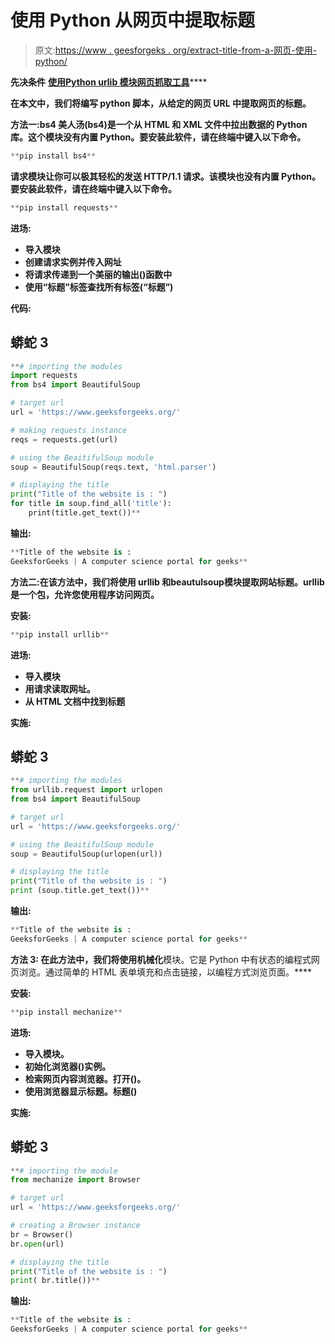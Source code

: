 # 使用 Python 从网页中提取标题

> 原文:[https://www . geesforgeks . org/extract-title-from-a-网页-使用-python/](https://www.geeksforgeeks.org/extract-title-from-a-webpage-using-python/)

**先决条件** [**使用**](https://www.geeksforgeeks.org/implementing-web-scraping-python-beautiful-soup/)**[**Python urlib 模块**](https://www.geeksforgeeks.org/python-urllib-module/)**[**网页抓取工具**](https://www.geeksforgeeks.org/python-tools-world-web-scraping/)****

****在本文中，我们将编写 python 脚本，从给定的网页 URL 中提取网页的标题。****

******方法一:bs4** 美人汤(bs4)是一个从 HTML 和 XML 文件中拉出数据的 Python 库。这个模块没有内置 Python。要安装此软件，请在终端中键入以下命令。****

```py
**pip install bs4** 
```

******请求**模块让你可以极其轻松的发送 HTTP/1.1 请求。该模块也没有内置 Python。要安装此软件，请在终端中键入以下命令。****

```py
**pip install requests** 
```

******进场:******

*   ****导入模块****
*   ****创建请求实例并传入网址****
*   ****将请求传递到一个美丽的输出()函数中****
*   ****使用“标题”标签查找所有标签(“标题”)****

******代码:******

## ****蟒蛇 3****

```py
**# importing the modules
import requests
from bs4 import BeautifulSoup

# target url
url = 'https://www.geeksforgeeks.org/'

# making requests instance
reqs = requests.get(url)

# using the BeaitifulSoup module
soup = BeautifulSoup(reqs.text, 'html.parser')

# displaying the title
print("Title of the website is : ")
for title in soup.find_all('title'):
    print(title.get_text())**
```

******输出:******

```py
**Title of the website is : 
GeeksforGeeks | A computer science portal for geeks** 
```

******方法二:**在该方法中，我们将使用 **urllib** 和**beautulsoup**模块提取网站标题。urllib 是一个包，允许您使用程序访问网页。****

****安装:****

```py
**pip install urllib** 
```

******进场:******

*   ****导入模块****
*   ****用请求读取网址。****
*   ****从 HTML 文档中找到标题****

******实施:******

## ****蟒蛇 3****

```py
**# importing the modules
from urllib.request import urlopen
from bs4 import BeautifulSoup

# target url
url = 'https://www.geeksforgeeks.org/'

# using the BeaitifulSoup module
soup = BeautifulSoup(urlopen(url))

# displaying the title
print("Title of the website is : ")
print (soup.title.get_text())**
```

******输出:******

```py
**Title of the website is : 
GeeksforGeeks | A computer science portal for geeks** 
```

******方法 3:** 在此方法中，我们将使用**机械化**模块。它是 Python 中有状态的编程式网页浏览。通过简单的 HTML 表单填充和点击链接，以编程方式浏览页面。****

******安装:******

```py
**pip install mechanize** 
```

******进场:******

*   ****导入模块。****
*   ****初始化浏览器()实例。****
*   ****检索网页内容浏览器。打开()。****
*   ****使用浏览器显示标题。标题()****

******实施:******

## ****蟒蛇 3****

```py
**# importing the module
from mechanize import Browser

# target url
url = 'https://www.geeksforgeeks.org/'

# creating a Browser instance
br = Browser()
br.open(url)

# displaying the title
print("Title of the website is : ")
print( br.title())**
```

******输出:******

```py
**Title of the website is : 
GeeksforGeeks | A computer science portal for geeks** 
```